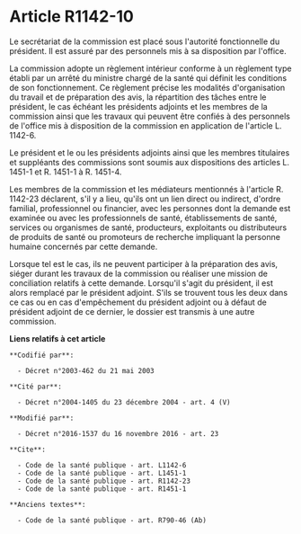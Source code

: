 # Article R1142-10

Le secrétariat de la commission est placé sous l'autorité fonctionnelle du président. Il est assuré par des personnels mis à
sa disposition par l'office. 

La commission adopte un règlement intérieur conforme à un règlement type établi par un arrêté du ministre chargé de la santé
qui définit les conditions de son fonctionnement. Ce règlement précise les modalités d'organisation du travail et de
préparation des avis, la répartition des tâches entre le président, le cas échéant les présidents adjoints et les membres de
la commission ainsi que les travaux qui peuvent être confiés à des personnels de l'office mis à disposition de la commission
en application de l'article L. 1142-6. 

Le président et le ou les présidents adjoints ainsi que les membres titulaires et suppléants des commissions sont soumis aux
dispositions des articles L. 1451-1 et R. 1451-1 à R. 1451-4. 

Les membres de la commission et les médiateurs mentionnés à l'article R. 1142-23 déclarent, s'il y a lieu, qu'ils ont un lien
direct ou indirect, d'ordre familial, professionnel ou financier, avec les personnes dont la demande est examinée ou avec les
professionnels de santé, établissements de santé, services ou organismes de santé, producteurs, exploitants ou distributeurs
de produits de santé ou promoteurs de recherche impliquant la personne humaine concernés par cette demande. 

Lorsque tel est le cas, ils ne peuvent participer à la préparation des avis, siéger durant les travaux de la commission ou
réaliser une mission de conciliation relatifs à cette demande. Lorsqu'il s'agit du président, il est alors remplacé par le
président adjoint. S'ils se trouvent tous les deux dans ce cas ou en cas d'empêchement du président adjoint ou à défaut de
président adjoint de ce dernier, le dossier est transmis à une autre commission.

**Liens relatifs à cet article**

	**Codifié par**:

	  - Décret n°2003-462 du 21 mai 2003

	**Cité par**:

	  - Décret n°2004-1405 du 23 décembre 2004 - art. 4 (V)

	**Modifié par**:

	  - Décret n°2016-1537 du 16 novembre 2016 - art. 23

	**Cite**:

	  - Code de la santé publique - art. L1142-6
	  - Code de la santé publique - art. L1451-1
	  - Code de la santé publique - art. R1142-23
	  - Code de la santé publique - art. R1451-1

	**Anciens textes**:

	  - Code de la santé publique - art. R790-46 (Ab)
